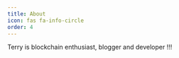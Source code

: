 ```yaml
---
title: About
icon: fas fa-info-circle
order: 4
---
```


Terry is blockchain enthusiast, blogger and developer !!!
